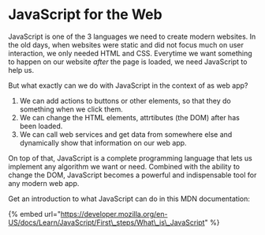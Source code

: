 # JavaScript for the Web

JavaScript is one of the 3 languages we need to create modern websites. In the old days, when websites were static and did not focus much on user interaction, we only needed HTML and CSS. Everytime we want something to happen on our website _after_ the page is loaded, we need JavaScript to help us.

But what exactly can we do with JavaScript in the context of as web app?

1. We can add actions to buttons or other elements, so that they do something when we click them.
2. We can change the HTML elements, attrtibutes \(the DOM\) after has been loaded.
3. We can call web services and get data from somewhere else and dynamically show that information on our web app.

On top of that, JavaScript is a complete programming language that lets us implement any algorithm we want or need. Combined with the ability to change the DOM, JavaScript becomes a powerful and indispensable tool for any modern web app.

Get an introduction to what JavaScript can do in this MDN documentation:

{% embed url="https://developer.mozilla.org/en-US/docs/Learn/JavaScript/First\_steps/What\_is\_JavaScript" %}



